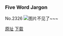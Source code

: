 ### Five Word Jargon
No.2326
![图片不见了~~~](https://imgs.xkcd.com/comics/five_word_jargon.png)

[原址](https://xkcd.com//2326) [下载](https://imgs.xkcd.com/comics/five_word_jargon.png)


